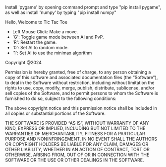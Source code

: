 Install 'pygame' by opening command prompt and type "pip install pygame", as well as install 'numpy' by typing "pip install numpy"



Hello, Welcome to Tic Tac Toe
- Left Mouse Click: Make a move.
- 'G': Toggle game mode between AI and PvP.
- 'R': Restart the game.
- '0': Set AI to random mode.
- '1': Set AI to use the minimax algorithm


Copyright @2024

Permission is hereby granted, free of charge, to any person obtaining a copy of this software and associated documentation files (the “Software”), to deal in the Software without restriction, including without limitation the rights to use, copy, modify, merge, publish, distribute, sublicense, and/or sell copies of the Software, and to permit persons to whom the Software is furnished to do so, subject to the following conditions:

The above copyright notice and this permission notice shall be included in all copies or substantial portions of the Software.

THE SOFTWARE IS PROVIDED “AS IS”, WITHOUT WARRANTY OF ANY KIND, EXPRESS OR IMPLIED, INCLUDING BUT NOT LIMITED TO THE WARRANTIES OF MERCHANTABILITY, FITNESS FOR A PARTICULAR PURPOSE AND NONINFRINGEMENT. IN NO EVENT SHALL THE AUTHORS OR COPYRIGHT HOLDERS BE LIABLE FOR ANY CLAIM, DAMAGES OR OTHER LIABILITY, WHETHER IN AN ACTION OF CONTRACT, TORT OR OTHERWISE, ARISING FROM, OUT OF OR IN CONNECTION WITH THE SOFTWARE OR THE USE OR OTHER DEALINGS IN THE SOFTWARE.
